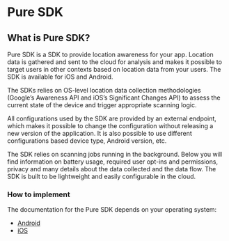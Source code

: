 # Pure SDK

## What is Pure SDK?
Pure SDK is a SDK to provide location awareness for your app. Location data is gathered and sent to the cloud for analysis and makes it possible to target users in other contexts based on location data from your users. The SDK is available for iOS and Android.

The SDKs relies on OS-level location data collection methodologies (Google’s Awareness API and iOS’s Significant Changes API) to assess the current state of the device and trigger appropriate scanning logic.

All configurations used by the SDK are provided by an external endpoint, which makes it possible to change the configuration without releasing a new version of the application. It is also possible to use different configurations based device type, Android version, etc.

The SDK relies on scanning jobs running in the background. Below you will find information on battery usage, required user opt-ins and permissions, privacy and many details about the data collected and the data flow. The SDK is built to be lightweight and easily configurable in the cloud.  


### How to implement
The documentation for the Pure SDK depends on your operating system:

* [Android](https://github.com/fluxloop/pure-sdk/blob/master/Android.md)
* [iOS](https://github.com/fluxloop/pure-sdk/blob/master/iOS.md)

